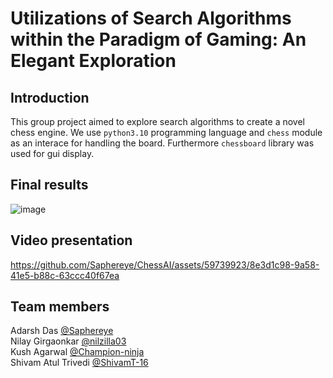 # Utilizations of Search Algorithms within the Paradigm of Gaming: An Elegant Exploration
## Introduction
This group project aimed to explore search algorithms to create a novel chess engine. We use `python3.10` programming language and `chess` module as an interace for handling the board.
Furthermore `chessboard` library was used for gui display.

## Final results
![image](https://github.com/Saphereye/ChessAI/assets/59739923/a40912ba-c853-4099-911f-adf27e5432cb)

## Video presentation
https://github.com/Saphereye/ChessAI/assets/59739923/8e3d1c98-9a58-41e5-b88c-63ccc40f67ea

## Team members
Adarsh Das [@Saphereye](https://github.com/Saphereye)  
Nilay Girgaonkar [@nilzilla03](https://github.com/nilzilla03)  
Kush Agarwal [@Champion-ninja](https://github.com/Champion-ninja)  
Shivam Atul Trivedi [@ShivamT-16](https://github.com/ShivamT-16)  

